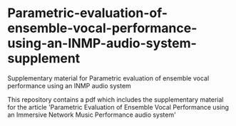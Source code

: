 # Parametric-evaluation-of-ensemble-vocal-performance-using-an-INMP-audio-system-supplement
Supplementary material for Parametric evaluation of ensemble vocal performance using an INMP audio system

This repository contains a pdf which includes the supplementary material for the article 'Parametric Evaluation of Ensemble Vocal Performance using an Immersive Network Music Performance audio system'
